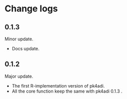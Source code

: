 # Change logs
## 0.1.3
Minor update.
* Docs update.
## 0.1.2
Major update.
* The first R-implementation version of pk4adi.
* All the core function keep the same with pk4adi 0.1.3 .
